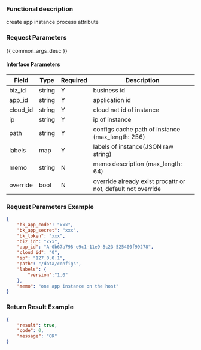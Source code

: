 ### Functional description

create app instance process attribute

### Request Parameters

{{ common_args_desc }}

#### Interface Parameters

| Field     | Type      | Required | Description |
|-----------|-----------|----------|-------------|
| biz_id    |  string   | Y        | business id |
| app_id    |  string   | Y        | application id |
| cloud_id  |  string   | Y        | cloud net id of instance   |
| ip        |  string   | Y        | ip of instance |
| path      |  string   | Y        | configs cache path of instance (max_length: 256) |
| labels    |  map      | Y        | labels of instance(JSON raw string) |
| memo      |  string   | N        | memo description (max_length: 64) |
| override  |  bool     | N        | override already exist procattr or not, default not override |

### Request Parameters Example

```json
{
    "bk_app_code": "xxx",
    "bk_app_secret": "xxx",
    "bk_token": "xxx",
    "biz_id": "xxx",
    "app_id": "A-0b67a798-e9c1-11e9-8c23-525400f99278",
    "cloud_id": "0",
    "ip": "127.0.0.1",
    "path": "/data/configs",
    "labels": {
        "version":"1.0"
    },
    "memo": "one app instance on the host"
}
```

### Return Result Example

```json
{
    "result": true,
    "code": 0,
    "message": "OK"
}
```
